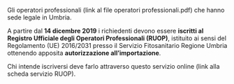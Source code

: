 Gli operatori professionali  (link al file operatori professionali.pdf) che hanno sede legale in Umbria.

A partire dal **14 dicembre 2019** i richiedenti devono essere **iscritti al Registro Ufficiale degli Operatori Professionali (RUOP)**, istituito ai sensi del Regolamento (UE) 2016/2031 presso il Servizio Fitosanitario Regione Umbria ottenendo apposita **autorizzazione all’importazione**.

Chi intende iscriversi deve farlo attraverso questo servizio online (link alla scheda servizio RUOP).
